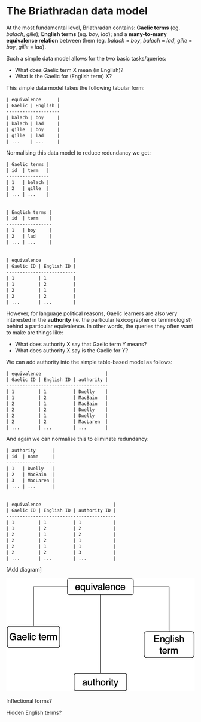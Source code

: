 # The Briathradan data model

At the most fundamental level, Briathradan contains: **Gaelic terms** (eg. *balach*, *gille*); **English terms** (eg. *boy*, *lad*); and a **many-to-many equivalence relation** between them (eg. *balach* = *boy*, *balach* = *lad*, *gille* = *boy*, *gille* = *lad*).

Such a simple data model allows for the two basic tasks/queries:
- What does Gaelic term X mean (in English)?
- What is the Gaelic for (English term) X?

This simple data model takes the following tabular form:

```
| equivalence      |
| Gaelic | English |
--------------------
| balach | boy     |
| balach | lad     |
| gille  | boy     |
| gille  | lad     |
| ...    | ...     | 
```
Normalising this data model to reduce redundancy we get:

```
| Gaelic terms |
| id  | term   |
----------------
| 1   | balach |
| 2   | gille  |
| ... | ...    |


| English terms |
| id  | term    |
-----------------
| 1   | boy     |
| 2   | lad     |
| ... | ...     |


| equivalence            |
| Gaelic ID | English ID |
--------------------------
| 1         | 1          |
| 1         | 2          |
| 2         | 1          |
| 2         | 2          |
| ...       | ...        |
```

However, for language political reasons, Gaelic learners are also very interested in the **authority** (ie. the particular lexicographer or terminologist) behind a particular equivalence. In other words, the queries they often want to make are things like:
- What does authority X say that Gaelic term Y means?
- What does authority X say is the Gaelic for Y?

We can add authority into the simple table-based model as follows:

```
| equivalence                        |
| Gaelic ID | English ID | authority |
--------------------------------------
| 1         | 1          | Dwelly    |
| 1         | 2          | MacBain   |
| 2         | 1          | MacBain   |
| 2         | 2          | Dwelly    |
| 2         | 1          | Dwelly    |
| 2         | 2          | MacLaren  |
| ...       | ...        | ...       |
```

And again we can normalise this to eliminate redundancy:

```
| authority      |
| id  | name     |
------------------
| 1   | Dwelly   |
| 2   | MacBain  |
| 3   | MacLaren |
| ... | ...      |  


| equivalence                           |
| Gaelic ID | English ID | authority ID |
-----------------------------------------
| 1         | 1          | 1            |
| 1         | 2          | 2            |
| 2         | 1          | 2            |
| 2         | 2          | 1            |
| 2         | 1          | 1            |
| 2         | 2          | 3            |
| ...       | ...        | ...          |
```

[Add diagram]

![diagram](diagrams/briathradan-conceptual-model-1.jpg)

Inflectional forms?

Hidden English terms?
